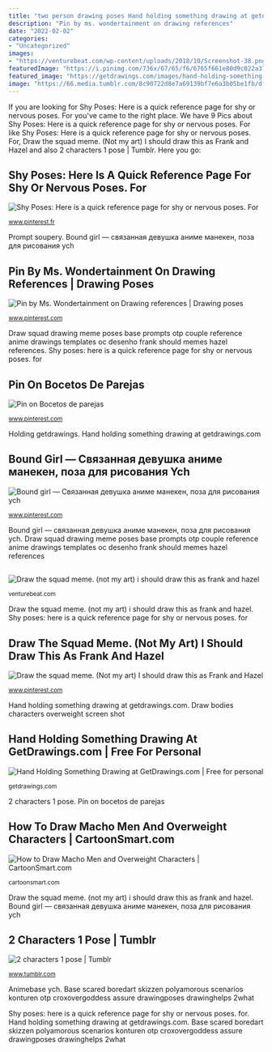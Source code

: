 ```yaml
---
title: "two person drawing poses Hand holding something drawing at getdrawings.com"
description: "Pin by ms. wondertainment on drawing references"
date: "2022-02-02"
categories:
- "Uncategorized"
images:
- "https://venturebeat.com/wp-content/uploads/2018/10/Screenshot-38.png?w=640"
featuredImage: "https://i.pinimg.com/736x/67/65/f6/6765f661e80d9c022a371e5146c239c1.jpg"
featured_image: "https://getdrawings.com/images/hand-holding-something-drawing-27.jpg"
image: "https://66.media.tumblr.com/8c90722d8e7a69139bf7e6a3b05be1fb/df9604c48434798a-cc/s1280x1920/9dcaf4f8c99f5d829691d096e513c1f99cd01a96.jpg"
---
```


If you are looking for Shy Poses: Here is a quick reference page for shy or nervous poses. For you've came to the right place. We have 9 Pics about Shy Poses: Here is a quick reference page for shy or nervous poses. For like Shy Poses: Here is a quick reference page for shy or nervous poses. For, Draw the squad meme. (Not my art) I should draw this as Frank and Hazel and also 2 characters 1 pose | Tumblr. Here you go:

## Shy Poses: Here Is A Quick Reference Page For Shy Or Nervous Poses. For

![Shy Poses: Here is a quick reference page for shy or nervous poses. For](https://i.pinimg.com/736x/e3/70/e3/e370e30825531ffe7253ff8df9a78544.jpg "Pin on bocetos de parejas")

<small>www.pinterest.fr</small>

Prompt soupery. Bound girl — связанная девушка аниме манекен, поза для рисования ych

## Pin By Ms. Wondertainment On Drawing References | Drawing Poses

![Pin by Ms. Wondertainment on Drawing references | Drawing poses](https://i.pinimg.com/originals/44/96/d6/4496d67b53d67407e391786e9ca18855.jpg "How to draw macho men and overweight characters")

<small>www.pinterest.com</small>

Draw squad drawing meme poses base prompts otp couple reference anime drawings templates oc desenho frank should memes hazel references. Shy poses: here is a quick reference page for shy or nervous poses. for

## Pin On Bocetos De Parejas

![Pin on Bocetos de parejas](https://i.pinimg.com/736x/67/65/f6/6765f661e80d9c022a371e5146c239c1.jpg "Pin by ms. wondertainment on drawing references")

<small>www.pinterest.com</small>

Holding getdrawings. Hand holding something drawing at getdrawings.com

## Bound Girl — Связанная девушка аниме манекен, поза для рисования Ych

![Bound girl — Связанная девушка аниме манекен, поза для рисования ych](https://i.pinimg.com/736x/1c/aa/11/1caa11e4cf18bd75f96144c793b17c36.jpg "Animebase ych")

<small>www.pinterest.com</small>

Bound girl — связанная девушка аниме манекен, поза для рисования ych. Draw squad drawing meme poses base prompts otp couple reference anime drawings templates oc desenho frank should memes hazel references

## 

![](https://venturebeat.com/wp-content/uploads/2018/10/Screenshot-38.png?w=640 "Draw the squad meme. (not my art) i should draw this as frank and hazel")

<small>venturebeat.com</small>

Draw the squad meme. (not my art) i should draw this as frank and hazel. Shy poses: here is a quick reference page for shy or nervous poses. for

## Draw The Squad Meme. (Not My Art) I Should Draw This As Frank And Hazel

![Draw the squad meme. (Not my art) I should draw this as Frank and Hazel](https://i.pinimg.com/736x/1e/03/b5/1e03b5012fa4007f6a01fcbdecd60433--drawing-meme-drawing-poses.jpg "Pin on bocetos de parejas")

<small>www.pinterest.com</small>

Hand holding something drawing at getdrawings.com. Draw bodies characters overweight screen shot

## Hand Holding Something Drawing At GetDrawings.com | Free For Personal

![Hand Holding Something Drawing at GetDrawings.com | Free for personal](https://getdrawings.com/images/hand-holding-something-drawing-27.jpg "2 characters 1 pose")

<small>getdrawings.com</small>

2 characters 1 pose. Pin on bocetos de parejas

## How To Draw Macho Men And Overweight Characters | CartoonSmart.com

![How to Draw Macho Men and Overweight Characters | CartoonSmart.com](https://s3.amazonaws.com/cartoonsmartstreaming/wp-content/uploads/2014/12/Screen-Shot-2014-12-05-at-1.47.31-PM.jpg "Draw the squad meme. (not my art) i should draw this as frank and hazel")

<small>cartoonsmart.com</small>

Draw the squad meme. (not my art) i should draw this as frank and hazel. Bound girl — связанная девушка аниме манекен, поза для рисования ych

## 2 Characters 1 Pose | Tumblr

![2 characters 1 pose | Tumblr](https://66.media.tumblr.com/8c90722d8e7a69139bf7e6a3b05be1fb/df9604c48434798a-cc/s1280x1920/9dcaf4f8c99f5d829691d096e513c1f99cd01a96.jpg "2 characters 1 pose")

<small>www.tumblr.com</small>

Animebase ych. Base scared boredart skizzen polyamorous scenarios konturen otp croxovergoddess assure drawingposes drawinghelps 2what

Shy poses: here is a quick reference page for shy or nervous poses. for. Hand holding something drawing at getdrawings.com. Base scared boredart skizzen polyamorous scenarios konturen otp croxovergoddess assure drawingposes drawinghelps 2what
